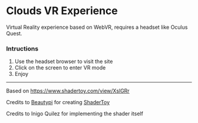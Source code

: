 # Clouds VR Experience

Virtual Reality experience based on WebVR, requires a headset like Oculus Quest.

### Intructions

1. Use the headset browser to visit the site
2. Click on the screen to enter VR mode
3. Enjoy

---

Based on https://www.shadertoy.com/view/XslGRr

Credits to [Beautypi](http://www.beautypi.com/) for creating [ShaderToy](https://www.shadertoy.com/)

Credits to Inigo Quilez for implementing the shader itself
